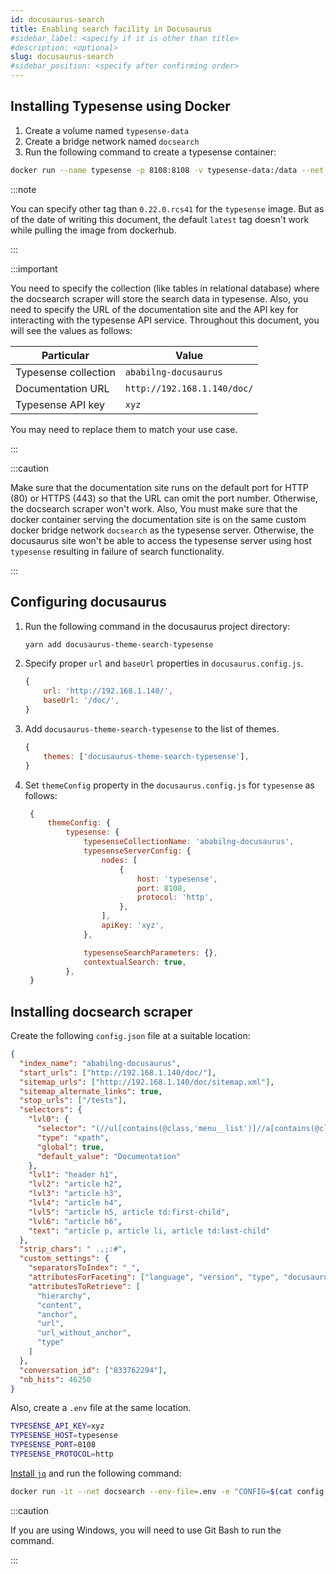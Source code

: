 ```yaml
---
id: docusaurus-search
title: Enabling search facility in Docusaurus
#sidebar_label: <specify if it is other than title>
#description: <optional>
slug: docusaurus-search
#sidebar_position: <specify after confirming order>
---
```


<!-- vale Microsoft.Headings = NO -->

## Installing Typesense using Docker

<!-- vale Microsoft.Headings = YES -->

1. Create a volume named `typesense-data`
2. Create a bridge network named `docsearch`
3. Run the following command to create a typesense container:

```bash
docker run --name typesense -p 8108:8108 -v typesense-data:/data --net docsearch typesense/typesense:0.22.0.rcs41 --data-dir /data --api-key=xyz –-enable-cors
```

:::note

You can specify other tag than `0.22.0.rcs41` for the `typesense` image. But as
of the date of writing this document, the default `latest` tag doesn't work
while pulling the image from dockerhub.

:::

:::important

You need to specify the collection (like tables in relational database) where
the docsearch scraper will store the search data in typesense. Also, you need to
specify the URL of the documentation site and the API key for interacting with
the typesense API service. Throughout this document, you will see the values as
follows:

| Particular           | Value                       |
| -------------------- | --------------------------- |
| Typesense collection | `ababilng-docusaurus`       |
| Documentation URL    | `http://192.168.1.140/doc/` |
| Typesense API key    | `xyz`                       |

You may need to replace them to match your use case.

:::

:::caution

Make sure that the documentation site runs on the default port for HTTP (80) or
HTTPS (443) so that the URL can omit the port number. Otherwise, the docsearch
scraper won't work. Also, You must make sure that the docker container serving
the documentation site is on the same custom docker bridge network `docsearch`
as the typesense server. Otherwise, the docusaurus site won't be able to access
the typesense server using host `typesense` resulting in failure of search
functionality.

:::

## Configuring docusaurus

1. Run the following command in the docusaurus project directory:

   ```bash
   yarn add docusaurus-theme-search-typesense
   ```

2. Specify proper `url` and `baseUrl` properties in `docusaurus.config.js`.

   ```javascript
   {
       url: 'http://192.168.1.140/',
       baseUrl: '/doc/',
   }
   ```

3. Add `docusaurus-theme-search-typesense` to the list of themes.

   ```javascript
   {
       themes: ['docusaurus-theme-search-typesense'],
   }
   ```

4. Set `themeConfig` property in the `docusaurus.config.js` for `typesense` as
   follows:

   ```javascript
    {
        themeConfig: {
            typesense: {
                typesenseCollectionName: 'ababilng-docusaurus',
                typesenseServerConfig: {
                    nodes: [
                        {
                            host: 'typesense',
                            port: 8108,
                            protocol: 'http',
                        },
                    ],
                    apiKey: 'xyz',
                },

                typesenseSearchParameters: {},
                contextualSearch: true,
            },
    }
   ```

## Installing docsearch scraper

Create the following `config.json` file at a suitable location:

```json
{
  "index_name": "ababilng-docusaurus",
  "start_urls": ["http://192.168.1.140/doc/"],
  "sitemap_urls": ["http://192.168.1.140/doc/sitemap.xml"],
  "sitemap_alternate_links": true,
  "stop_urls": ["/tests"],
  "selectors": {
    "lvl0": {
      "selector": "(//ul[contains(@class,'menu__list')]//a[contains(@class, 'menu__link menu__link--sublist menu__link--active')]/text() | //nav[contains(@class, 'navbar')]//a[contains(@class, 'navbar__link--active')]/text())[last()]",
      "type": "xpath",
      "global": true,
      "default_value": "Documentation"
    },
    "lvl1": "header h1",
    "lvl2": "article h2",
    "lvl3": "article h3",
    "lvl4": "article h4",
    "lvl5": "article h5, article td:first-child",
    "lvl6": "article h6",
    "text": "article p, article li, article td:last-child"
  },
  "strip_chars": " .,;:#",
  "custom_settings": {
    "separatorsToIndex": "_",
    "attributesForFaceting": ["language", "version", "type", "docusaurus_tag"],
    "attributesToRetrieve": [
      "hierarchy",
      "content",
      "anchor",
      "url",
      "url_without_anchor",
      "type"
    ]
  },
  "conversation_id": ["833762294"],
  "nb_hits": 46250
}
```

Also, create a `.env` file at the same location.

```bash
TYPESENSE_API_KEY=xyz
TYPESENSE_HOST=typesense
TYPESENSE_PORT=8108
TYPESENSE_PROTOCOL=http
```

[Install `jq`](https://stedolan.github.io/jq/download/) and run the following
command:

```bash
docker run -it --net docsearch --env-file=.env -e "CONFIG=$(cat config.json | jq -r tostring)" typesense/docsearch-scraper
```

:::caution

If you are using Windows, you will need to use Git Bash to run the command.

:::
